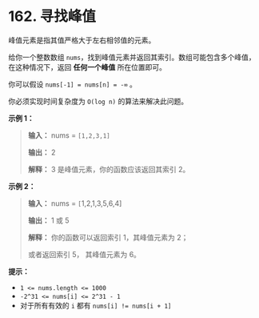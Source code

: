 # 162. 寻找峰值

峰值元素是指其值严格大于左右相邻值的元素。

给你一个整数数组 `nums`，找到峰值元素并返回其索引。数组可能包含多个峰值，在这种情况下，返回 **任何一个峰值**  所在位置即可。

你可以假设 `nums[-1] = nums[n] = -∞` 。

你必须实现时间复杂度为 `O(log n)` 的算法来解决此问题。

**示例 1：**

> **输入：** nums = `[1,2,3,1]`
>
> **输出：** 2
>
> **解释：** 3 是峰值元素，你的函数应该返回其索引 2。

**示例 2：**

> **输入：** nums = `[`1,2,1,3,5,6,4]
>
> **输出：** 1 或 5
>
> **解释：** 你的函数可以返回索引 1，其峰值元素为 2；
>
>   或者返回索引 5， 其峰值元素为 6。

**提示：**

*   `1 <= nums.length <= 1000`
*   `-2^31 <= nums[i] <= 2^31 - 1`
*   对于所有有效的 `i` 都有 `nums[i] != nums[i + 1]`